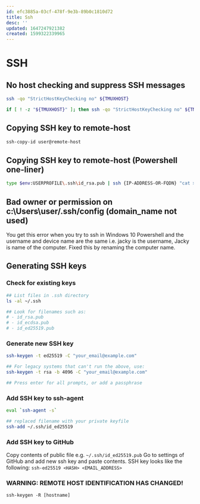 ```yaml
---
id: efc3885a-03cf-478f-9e3b-89b0c1810d72
title: Ssh
desc: ''
updated: 1647247921382
created: 1599322339965
---
```


# SSH

## No host checking and suppress SSH messages
```sh
ssh -qo "StrictHostKeyChecking no" ${TMUXHOST}

if [ ! -z "${TMUXHOST}" ]; then ssh -qo "StrictHostKeyChecking no" ${TMUXHOST}; fi
```

## Copying SSH key to remote-host
```sh
ssh-copy-id user@remote-host
```

## Copying SSH key to remote-host (Powershell one-liner)
```sh
type $env:USERPROFILE\.ssh\id_rsa.pub | ssh {IP-ADDRESS-OR-FQDN} "cat >> .ssh/authorized_keys"
```
## Bad owner or permission on c:\\Users\\user/.ssh/config (domain_name not used)
You get this error when you try to ssh in Windows 10 Powershell and the username and device name are the same i.e. jacky is the username, Jacky is name of the computer.
Fixed this by renaming the computer name.

## Generating SSH keys
### Check for existing keys
```sh
## List files in .ssh directory
ls -al ~/.ssh

## Look for filenames such as:
# - id_rsa.pub
# - id_ecdsa.pub
# - id_ed25519.pub
```

### Generate new SSH key
```sh
ssh-keygen -t ed25519 -C "your_email@example.com"

## For legacy systems that can't run the above, use:
ssh-keygen -t rsa -b 4096 -C "your_email@example.com"

## Press enter for all prompts, or add a passphrase
```

### Add SSH key to ssh-agent
```sh
eval `ssh-agent -s`

## replaced filename with your private keyfile
ssh-add ~/.ssh/id_ed25519
```

### Add SSH key to GitHub
Copy contents of public file e.g. `~/.ssh/id_ed25519.pub`
Go to settings of GitHub and add new ssh key and paste contents.
SSH key looks like the following:
`ssh-ed25519 <HASH> <EMAIL_ADDRESS>`

### WARNING: REMOTE HOST IDENTIFICATION HAS CHANGED!
`ssh-keygen -R [hostname]`
